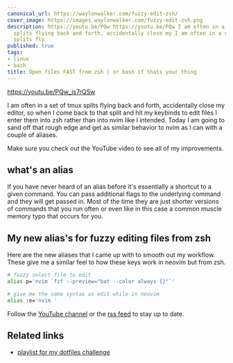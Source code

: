 ```yaml
---
canonical_url: https://waylonwalker.com/fuzzy-edit-zsh/
cover_image: https://images.waylonwalker.com/fuzzy-edit-zsh.png
description: https://youtu.be/PQw https://youtu.be/PQw I am often in a set of tmux
  splits flying back and forth, accidentally close my I am often in a set of tmux
  splits fly
published: true
tags:
- linux
- bash
title: Open files FAST from zsh | or bash if thats your thing
---
```


https://youtu.be/PQw_is7rQSw

I am often in a set of tmux splits flying back and forth, accidentally close my editor, so when I come back to that split and hit my keybinds to edit files I enter them into zsh rather than into nvim like I intended.  Today I am going to sand off that rough edge and get as similar behavior to nvim as I can with a couple of aliases.


Make sure you check out the YouTube video to see all of my improvements.

## what's an alias

If you have never heard of an alias before it's essentially a shortcut to a given command.  You can pass additional flags to the underlying command and they will get passed in.  Most of the time they are just shorter versions of commands that you run often or even like in this case a common muscle memory typo that occurs for you.


## My new alias's for fuzzy editing files from zsh

Here are the new aliases that I came up with to smooth out my workflow.  These give me a similar feel to how these keys work in neovim but from zsh.

``` bash
# fuzzy select file to edit
alias p='nvim `fzf --preview="bat --color always {}"`'

# give me the same syntax as edit while in neovim
alias :e='nvim '
```

Follow the [YouTube channel](https://youtube.com/waylonwalker) or the [rss feed](https://waylonwalker/rss/) to stay up to date.


## Related links

* [playlist for my dotfiles challenge](https://www.youtube.com/playlist?list=PLTRNG6WIHETAj0nR_WYAxxGjd7kXch5zj)